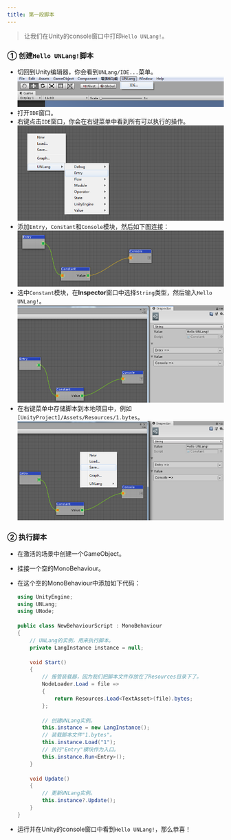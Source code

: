 ```yaml
---
title: 第一段脚本
---
```


> 让我们在Unity的console窗口中打印`Hello UNLang!`。

### ① 创建`Hello UNLang!`脚本

* 切回到Unity编辑器，你会看到`UNLang/IDE...`菜单。
  ![unlang-1](../../assets/unlang-1.png)
* 打开`IDE`窗口。
* 右键点击`IDE`窗口，你会在右键菜单中看到所有可以执行的操作。
  ![unlang-2](../../assets/unlang-2.png)
* 添加`Entry`，`Constant`和`Console`模块，然后如下图连接：
  ![unlang-3](../../assets/unlang-3.png)
* 选中`Constant`模块，在**Inspector**窗口中选择`String`类型，然后输入`Hello UNLang!`。
  ![unlang-4](../../assets/unlang-4.png)
* 在右键菜单中存储脚本到本地项目中，例如`[UnityProject]/Assets/Resources/1.bytes`。
  ![unlang-5](../../assets/unlang-5.png)

### ② 执行脚本

* 在激活的场景中创建一个GameObject。
* 挂接一个空的MonoBehaviour。
* 在这个空的MonoBehaviour中添加如下代码：
  
  ```csharp
  using UnityEngine;
  using UNLang;
  using UNode;

  public class NewBehaviourScript : MonoBehaviour
  {
      // UNLang的实例，用来执行脚本。
      private LangInstance instance = null;

      void Start()
      {
          // 接管装载器，因为我们把脚本文件存放在了Resources目录下了。
          NodeLoader.Load = file =>
          {
              return Resources.Load<TextAsset>(file).bytes;
          };

          // 创建UNLang实例。
          this.instance = new LangInstance();
          // 装载脚本文件"1.bytes"。
          this.instance.Load("1");
          // 执行"Entry"模块作为入口。
          this.instance.Run<Entry>();
      }

      void Update()
      {
          // 更新UNLang实例。
          this.instance?.Update();
      }
  }
  ```

* 运行并在Unity的console窗口中看到`Hello UNLang!`，那么恭喜！
